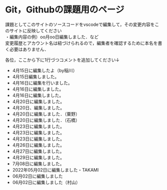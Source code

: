 # Git，Githubの課題用のページ

課題としてこのサイトのソースコードをvscodeで編集して，その変更内容をこのサイトに反映してください  
・編集内容の例）oo月oo日編集しました．など  
変更履歴とアカウント名は紐づけられるので，編集者を確認するために本名を書く必要はありません．

各位，ここから下に1行づつコメントを追加してください↓


- 4月15日に編集したよ（by稲川）
- 4月15日編集しました。
- 4月16日に編集を行いました。
- 4月16日に編集しました。
- 4月16日に編集しました。
- 4月20日に編集しました。
- 4月20日、編集しました。
- 4月20日に編集しました．（粟野）
- 4月20日に編集しました．（石橋）
- 4月23日に編集しました。
- 4月23日に編集しました。
- 4月23日に編集しました。
- 4月26日に編集しました。
- 4月27日に編集しました。
- 4月29日に編集しました。
- 7月08日に編集しました。
- 2022年05月02日に編集しました・TAKAMI
- 06月02日に編集しました
- 06月02日に編集しました（村山）
